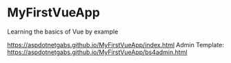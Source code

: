 # MyFirstVueApp
Learning the basics of Vue by example

https://aspdotnetgabs.github.io/MyFirstVueApp/index.html
Admin Template: https://aspdotnetgabs.github.io/MyFirstVueApp/bs4admin.html
